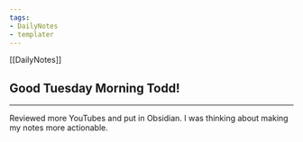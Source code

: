 ```yaml
---
tags: 
- DailyNotes
- templater
---
```


[[DailyNotes]]
## Good  Tuesday  Morning Todd!

----
Reviewed more YouTubes and put in Obsidian.
I was thinking about making my notes more actionable.
